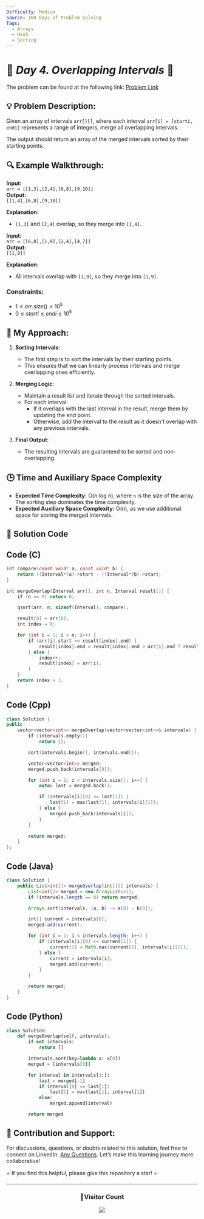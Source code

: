```yaml
---
Difficulty: Medium  
Source: 160 Days of Problem Solving  
Tags:
  - Arrays
  - Hash
  - Sorting
---
```


# 🚀 _Day 4. Overlapping Intervals_ 🧠

The problem can be found at the following link: [Problem Link](https://www.geeksforgeeks.org/batch/gfg-160-problems/track/sorting-gfg-160/problem/overlapping-intervals--170633)

## 💡 **Problem Description:**

Given an array of intervals `arr[][]`, where each interval `arr[i] = [starti, endi]` represents a range of integers, merge all overlapping intervals.  

The output should return an array of the merged intervals sorted by their starting points.

## 🔍 **Example Walkthrough:**

**Input:**  
`arr = [[1,3],[2,4],[6,8],[9,10]]`  
**Output:**  
`[[1,4],[6,8],[9,10]]`

**Explanation:**  
- `[1,3]` and `[2,4]` overlap, so they merge into `[1,4]`.  

**Input:**  
`arr = [[6,8],[1,9],[2,4],[4,7]]`  
**Output:**  
`[[1,9]]`

**Explanation:**  
- All intervals overlap with `[1,9]`, so they merge into `[1,9]`.  

### Constraints:

- $`1 ≤ arr.size() ≤ 10^5`$  
- $`0 ≤ starti ≤ endi ≤ 10^5`$  



## 🎯 **My Approach:**

1. **Sorting Intervals**:  
   - The first step is to sort the intervals by their starting points.  
   - This ensures that we can linearly process intervals and merge overlapping ones efficiently.

2. **Merging Logic**:  
   - Maintain a result list and iterate through the sorted intervals.  
   - For each interval:
     - If it overlaps with the last interval in the result, merge them by updating the end point.
     - Otherwise, add the interval to the result as it doesn't overlap with any previous intervals.  

3. **Final Output**:  
   - The resulting intervals are guaranteed to be sorted and non-overlapping.



## 🕒 **Time and Auxiliary Space Complexity** 

- **Expected Time Complexity:** O(n log n), where `n` is the size of the array. The sorting step dominates the time complexity.  
- **Expected Auxiliary Space Complexity:** O(n), as we use additional space for storing the merged intervals.

## 📝 **Solution Code**

## Code (C)

```c
int compare(const void* a, const void* b) {
    return ((Interval*)a)->start - ((Interval*)b)->start;
}

int mergeOverlap(Interval arr[], int n, Interval result[]) {
    if (n == 0) return 0;

    qsort(arr, n, sizeof(Interval), compare);

    result[0] = arr[0];
    int index = 0;

    for (int i = 1; i < n; i++) {
        if (arr[i].start <= result[index].end) {
            result[index].end = result[index].end > arr[i].end ? result[index].end : arr[i].end;
        } else {
            index++;
            result[index] = arr[i];
        }
    }
    return index + 1;
}
```



## Code (Cpp)

```cpp
class Solution {
public:
    vector<vector<int>> mergeOverlap(vector<vector<int>>& intervals) {
        if (intervals.empty())
            return {};

        sort(intervals.begin(), intervals.end());

        vector<vector<int>> merged;
        merged.push_back(intervals[0]);

        for (int i = 1; i < intervals.size(); i++) {
            auto& last = merged.back();

            if (intervals[i][0] <= last[1]) {
                last[1] = max(last[1], intervals[i][1]);
            } else {
                merged.push_back(intervals[i]);
            }
        }

        return merged;
    }
};
```



## Code (Java)

```java
class Solution {
    public List<int[]> mergeOverlap(int[][] intervals) {
        List<int[]> merged = new ArrayList<>();
        if (intervals.length == 0) return merged;

        Arrays.sort(intervals, (a, b) -> a[0] - b[0]);

        int[] current = intervals[0];
        merged.add(current);

        for (int i = 1; i < intervals.length; i++) {
            if (intervals[i][0] <= current[1]) {
                current[1] = Math.max(current[1], intervals[i][1]);
            } else {
                current = intervals[i];
                merged.add(current);
            }
        }

        return merged;
    }
}
```



## Code (Python)

```python
class Solution:
    def mergeOverlap(self, intervals):
        if not intervals:
            return []

        intervals.sort(key=lambda x: x[0])
        merged = [intervals[0]]

        for interval in intervals[1:]:
            last = merged[-1]
            if interval[0] <= last[1]:
                last[1] = max(last[1], interval[1])
            else:
                merged.append(interval)

        return merged
```



## 🎯 **Contribution and Support:**

For discussions, questions, or doubts related to this solution, feel free to connect on LinkedIn: [Any Questions](https://www.linkedin.com/in/het-patel-8b110525a/). Let’s make this learning journey more collaborative!

⭐ If you find this helpful, please give this repository a star! ⭐

---

<div align="center">
  <h3><b>📍Visitor Count</b></h3>
</div>

<p align="center">
  <img src="https://profile-counter.glitch.me/Hunterdii/count.svg" />
</p>
